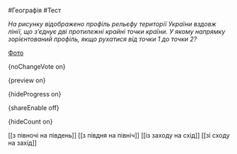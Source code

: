#Географія #Тест

*На рисунку відображено профіль рельєфу території України вздовж лінії,  що з’єднує дві протилежні крайні точки країни. У якому напрямку  зорієнтований профіль, якщо рухатися від точки 1 до точки 2?*

[Фото](https://zno.osvita.ua//doc/images/znotest/25/2517/17.jpg)

{noChangeVote on}

{preview on}

{hideProgress on}

{shareEnable off}

{hideCount on}

[[з півночі на південь]]
[[з півдня на північ]]
[[із заходу на схід]]
[[зі сходу на захід]]
